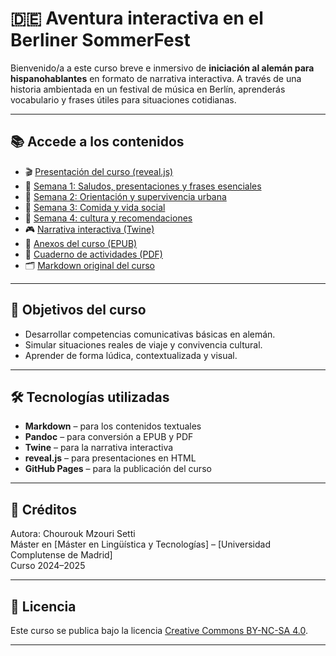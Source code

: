 # 🇩🇪 Aventura interactiva en el Berliner SommerFest

Bienvenido/a a este curso breve e inmersivo de **iniciación al alemán para hispanohablantes** en formato de narrativa interactiva. A través de una historia ambientada en un festival de música en Berlín, aprenderás vocabulario y frases útiles para situaciones cotidianas.

---

## 📚 Accede a los contenidos

- 🎬 [Presentación del curso (reveal.js)](presentacion/index.html)
- 📘 [Semana 1: Saludos, presentaciones y frases esenciales](bloque1/semana1.md)
- 📘 [Semana 2: Orientación y supervivencia urbana](bloque2/semana2.md)
- 📘 [Semana 3: Comida y vida social](bloque3/semana3.md)
- 📘 [Semana 4: cultura y recomendaciones](bloque4/semana4.md)
- 🎮 [Narrativa interactiva (Twine)](narrativa/twine.html)
- 📘 [Anexos del curso (EPUB)](anexos/anexos.epub)
- 📝 [Cuaderno de actividades (PDF)](ejercicios/ejercicios.pdf)
- 🗂️ [Markdown original del curso](anexos/anexos.md)

---

## 🎯 Objetivos del curso

- Desarrollar competencias comunicativas básicas en alemán.
- Simular situaciones reales de viaje y convivencia cultural.
- Aprender de forma lúdica, contextualizada y visual.

---

## 🛠️ Tecnologías utilizadas

- **Markdown** – para los contenidos textuales
- **Pandoc** – para conversión a EPUB y PDF
- **Twine** – para la narrativa interactiva
- **reveal.js** – para presentaciones en HTML
- **GitHub Pages** – para la publicación del curso

---

## 📝 Créditos

Autora: Chourouk Mzouri Setti  
Máster en [Máster en Lingüística y Tecnologías] – [Universidad Complutense de Madrid]  
Curso 2024–2025

---

## 📄 Licencia

Este curso se publica bajo la licencia [Creative Commons BY-NC-SA 4.0](https://creativecommons.org/licenses/by-nc-sa/4.0/).

---

